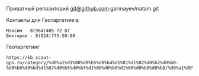 Приватный репозиторий git@github.com:garmayev/natam.git

Контакты для Геотаргетинга:

    Максим - 8(964)405-72-87
    Виктория - 8(924)775-50-00

Геотаргетинг

    https://kb.scout-gps.ru/category/%d0%a1%d1%80%d0%b5%d0%b4%d1%81%d1%82%d0%b2%d0%b0-%d0%b8%d0%bd%d1%82%d0%b5%d0%b3%d1%80%d0%b0%d1%86%d0%b8%d0%b8/%d0%a1%d0%9f%d0%98%d0%9a/197/
